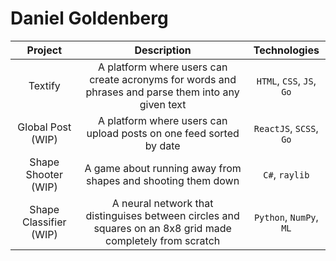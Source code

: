 # Daniel Goldenberg

| Project                | Description  | Technologies |
| :-----------:          | :----------: | :----------: |
| Textify                | A platform where users can create acronyms for words and phrases and parse them into any given text | `HTML`, `CSS`, `JS`, `Go` |
| Global Post (WIP)      | A platform where users can upload posts on one feed sorted by date | `ReactJS`, `SCSS`, `Go` |
| Shape Shooter (WIP)    | A game about running away from shapes and shooting them down| `C#`, `raylib` |
| Shape Classifier (WIP) | A neural network that distinguises between circles and squares on an 8x8 grid made completely from scratch | `Python`, `NumPy`, `ML` |
